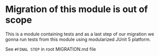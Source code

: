 # Migration of this module is out of scope

This is a module containing tests and as a last step of our migration we gonna run
tests from this module using modularized JUnit 5 platform.

See `#FINAL STEP` in root MIGRATION.md file
